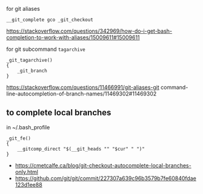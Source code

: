 for git aliases

`__git_complete gco _git_checkout`

https://stackoverflow.com/questions/342969/how-do-i-get-bash-completion-to-work-with-aliases/15009611#15009611

for git subcommand `tagarchive`

```
_git_tagarchive() 
{
    _git_branch
}
```

https://stackoverflow.com/questions/11466991/git-aliases-git command-line-autocompletion-of-branch-names/11469302#11469302

## to complete local branches

in ~/.bash_profile

```
_git_fe() 
{
    __gitcomp_direct "$(__git_heads "" "$cur" " ")"
}
```

- https://cmetcalfe.ca/blog/git-checkout-autocomplete-local-branches-only.html
- https://github.com/git/git/commit/227307a639c96b3579b7fe60840fdae123d1ee88